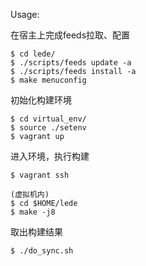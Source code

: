 Usage:

在宿主上完成feeds拉取、配置

```
$ cd lede/
$ ./scripts/feeds update -a
$ ./scripts/feeds install -a
$ make menuconfig

```

初始化构建环境

```
$ cd virtual_env/
$ source ./setenv
$ vagrant up
```

进入环境，执行构建

```
$ vagrant ssh

(虚拟机内)
$ cd $HOME/lede
$ make -j8
```

取出构建结果

```
$ ./do_sync.sh
```
